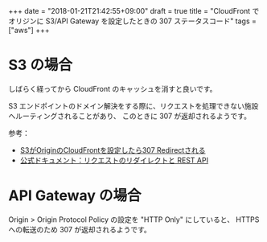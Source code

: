 +++
date = "2018-01-21T21:42:55+09:00"
draft = true
title = "CloudFront でオリジンに S3/API Gateway を設定したときの 307 ステータスコード"
tags = ["aws"]
+++

# S3 の場合

しばらく経ってから CloudFront のキャッシュを消すと良いです。

S3 エンドポイントのドメイン解決をする際に、リクエストを処理できない施設へルーティングされることがあり、
このときに 307 が返却されるようです。


参考：
* [S3がOriginのCloudFrontを設定したら307 Redirectされる](http://miyasakura.hatenablog.com/entry/2016/12/28/200000)
* [公式ドキュメント：リクエストのリダイレクトと REST API](https://docs.aws.amazon.com/ja_jp/AmazonS3/latest/dev/Redirects.html)

# API Gateway の場合

Origin > Origin Protocol Policy の設定を "HTTP Only" にしていると、
HTTPS への転送のため 307 が返却されるようです。

<!--more-->
